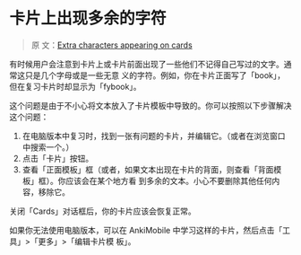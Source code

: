# 卡片上出现多余的字符

> 原
> 文：[Extra characters appearing on cards](https://faqs.ankiweb.net/extra-characters-appearing-on-cards.html)

有时候用户会注意到卡片上或卡片前面出现了一些他们不记得自己写过的文字。通常这只是几个字母或是一些无意
义的字符。例如，你在卡片正面写了「book」，但在复习卡片时却显示为「fybook」。

这个问题是由于不小心将文本放入了卡片模板中导致的。你可以按照以下步骤解决这个问题：

1. 在电脑版本中复习时，找到一张有问题的卡片，并编辑它。（或者在浏览窗口中搜索一个。）
2. 点击「卡片」按钮。
3. 查看「正面模板」框（或者，如果文本出现在卡片的背面，则查看「背面模板」框）。你应该会在某个地方看
   到多余的文本。小心不要删除其他任何内容，移除它。

关闭「Cards」对话框后，你的卡片应该会恢复正常。

如果你无法使用电脑版本，可以在 AnkiMobile 中学习这样的卡片，然后点击「工具」>「更多」>「编辑卡片模
板」。
